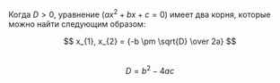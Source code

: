 Когда $D > 0$, уравнение $(ax^2 + bx + c = 0)$ имеет два корня, которые можно найти следующим образом:  
  
$$ x_{1}, x_{2} = {-b \pm \sqrt{D} \over 2a} $$  
$$ D = b^2 - 4ac $$  